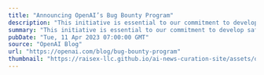 ```yaml
---
title: "Announcing OpenAI’s Bug Bounty Program"
description: "This initiative is essential to our commitment to develop safe and advanced AI. As we create technology and services that are secure, reliable, and trustworthy, we need your help."
summary: "This initiative is essential to our commitment to develop safe and advanced AI. As we create technology and services that are secure, reliable, and trustworthy, we need your help."
pubDate: "Tue, 11 Apr 2023 07:00:00 GMT"
source: "OpenAI Blog"
url: "https://openai.com/blog/bug-bounty-program"
thumbnail: "https://raisex-llc.github.io/ai-news-curation-site/assets/openai_logo.png"
---
```


